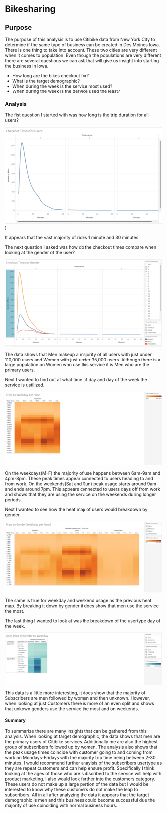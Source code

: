 # Bikesharing

## Purpose
The purpose of this analysis is to use Citibike data from New York City to determine if the same type of business can be created in Des Moines Iowa. There is one thing to take into account. These two cities are very different when it comes to population. Even though the populations are very different there are several questions we can ask that will give us insight into starting the business in Iowa.
- How long are the bikes checkout for?
- What is the target demographic?
- When during the week is the service most used?
- When during the week is the dervice used the least?

### Analysis

The fist question I started with was how long is the trip duration for all users?

![Checkout_Times_for_Users.png](https://github.com/mselover21/Bikesharing/blob/main/Images/Checkout_Times_for_Users.png))

It appears that the vast majority of rides 1 minute and 30 minutes.

The next question I asked was how do the checkout times compare when looking at the gender of the user? 

![Checkout_Times_by_Gender.png](https://github.com/mselover21/Bikesharing/blob/main/Images/Checkout_Times_by_Gender.png)

The data shows that Men makeup a majority of all users with just under 110,000 users and Women with just under 35,000 users. Although there is a large population on Women who use this service it is Men who are the primary users.

Next I wanted to find out at what time of day and day of the week the service is ustilized.

![Trips_by_Weekday_per_Hour.png](https://github.com/mselover21/Bikesharing/blob/main/Images/Trips_by_Weekday_per_Hour.png)

On the weekdays(M-F) the majority of use happens between 6am-9am and 4pm-8pm. These peak times appear connected to users heading to and from work. On the weekends(Sat and Sun) peak usage starts around 9am and ends around 7pm. This appears connected to users days off from work and shows that they are using the service on the weekends during longer periods.

Next I wanted to see how the heat map of users would breakdown by gender.

![Trips_by_Gender.png](https://github.com/mselover21/Bikesharing/blob/main/Images/Trips_by_Gender.png)

The same is true for weekday and weekend usage as the previous heat map. By breaking it down by gender it does show that men use the service the most.

The last thing I wanted to look at was the breakdown of the usertype day of the week.

![User_Trips_by_Gender.png](https://github.com/mselover21/Bikesharing/blob/main/Images/User_Trips_by_Gender.png)

This data is a little more interesting, it does show that the majority of Subscribers are men followed by women and then unknown. However, when looking at just Customers there is more of an even split and shows that unkown genders use the service the most and on weekends. 

#### Summary
To summarize there are many insights that can be gathered from this analysis. When looking at target demographic, the data shows that men are the primary users of Citibike services. Additionally me are also the highest group of subscribers followed up by women. The analysis also shows that the peak usage times coincide with customer going to and coming from work on Mondays-Fridays with the majority trip time being between 2-30 minutes. I would recommend further anaylsis of the subscribers usertype as they are repeat customers and can help ensure profit. Specifically I think looking at the ages of those who are subscribed to the service will help with product marketing. I also would look further into the customers category. These users do not make up a large portion of the data but I would be interested to know why these customers do not make the leap to subscribers. All in all after analyzing the data it appears that the target demographic is men and this business could become successful due the majority of use coinciding with normal business hours. 
